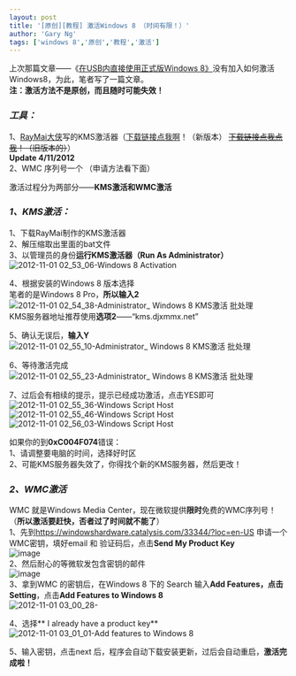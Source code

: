 ```yaml
---
layout: post
title: '[原创][教程] 激活Windows 8 （时间有限！）'
author: 'Gary Ng'
tags: ['windows 8','原创','教程','激活']
---
```


上次那篇文章——《[在USB内直接使用正式版Windows 8》](http://garyngzhongbo.blogspot.com/2012/11/usbwindows-8.html)没有加入如何激活Windows8，为此，笔者写了一篇文章。  
**注：激活方法不是原创，而且随时可能失效！**  
  


###  **_工具：_**

1、[RayMai大侠](http://vbraymai97.blogspot.com/)写的KMS激活器（[下载链接点我啊](http://www.mediafire.com/?7yuytooy6207yj7)！（新版本）                     <strike>[下载链接点我点我](http://www.mediafire.com/?i8ve4180n5bfkwj)！（旧版本的）</strike>）  
**Update 4/11/2012**  
2、WMC 序列号一个 （申请方法看下面）  
  
  
激活过程分为两部分——**KMS激活和WMC激活**  


###  **_1、KMS激活：_**

1、下载RayMai制作的KMS激活器  
2、解压缩取出里面的bat文件  
3、以管理员的身份**运行KMS激活器（Run As Administrator）**  
![2012-11-01 02_53_06-Windows 8 Activation](http://lh4.ggpht.com/-exufLrNfjnw/UJS2O61sVFI/AAAAAAAACiM/rw4L61pT31Y/2012110102_53_06Windows8Activation_t.png?imgmax=800)   
  
4、根据安装的Windows 8 版本选择  
笔者的是Windows 8 Pro，**所以输入2**  
![2012-11-01 02_54_38-Administrator_  Windows 8 KMS激活 批处理](http://lh4.ggpht.com/-fgCCVcerp6U/UJS2RJOjtoI/AAAAAAAACic/jls-g3KHwx8/2012110102_54_38Administrator_Window%25255B1%25255D.png?imgmax=800)   
KMS服务器地址推荐使用**选项2**——“kms.djxmmx.net”  
  
5、确认无误后，**输入Y**  
![2012-11-01 02_55_10-Administrator_  Windows 8 KMS激活 批处理](http://lh4.ggpht.com/-EQr6WEdBXmo/UJS2TcoWQLI/AAAAAAAACis/Out5SzghWAY/2012110102_55_10Administrator_Window%25255B2%25255D.png?imgmax=800)   
  
  
6、等待激活完成  
![2012-11-01 02_55_23-Administrator_  Windows 8 KMS激活 批处理](http://lh5.ggpht.com/-OrocsBIv_ac/UJS2VvBa7SI/AAAAAAAACi8/-e9YU1Bf72M/2012110102_55_23Administrator_Window.png?imgmax=800)   
  
7、过后会有相续的提示，提示已经成功激活，点击YES即可  
![2012-11-01 02_55_36-Windows Script Host](http://lh4.ggpht.com/-zayQLWCgu6c/UJS2YMLDbnI/AAAAAAAACjM/hAPCZ9DjJ94/2012110102_55_36WindowsScriptHost_th.png?imgmax=800)   
![2012-11-01 02_55_46-Windows Script Host](http://lh3.ggpht.com/-pehoSFE9pjc/UJS2avlcHrI/AAAAAAAACjY/sqgn1v6NtxA/2012110102_55_46WindowsScriptHost_th.png?imgmax=800)   
![2012-11-01 02_56_03-Windows Script Host](http://lh5.ggpht.com/-gnkEHJxaxTE/UJS2c5_9O4I/AAAAAAAACjo/XJvVUPbB5XU/2012110102_56_03WindowsScriptHost_th.png?imgmax=800)   
  
如果你的到**0xC004F074**错误：  
1、请调整要电脑的时间，选择好时区  
2、可能KMS服务器失效了，你得找个新的KMS服务器，然后更改！  
  


###  **_2、WMC激活_**

WMC 就是Windows Media Center，现在微软提供**限时**免费的WMC序列号！（**所以激活要赶快，否者过了时间就不能了**）  
1、先到<https://windowshardware.catalysis.com/33344/?loc=en-US> 申请一个WMC密钥，填好email 和 验证码后，点击**Send My Product Key**  
![image](http://lh3.ggpht.com/-QV3Fsxg75EM/UJS2eyhP8CI/AAAAAAAACj4/z4dQGdlToVs/image_thumb.png?imgmax=800)   
2、然后耐心的等微软发包含密钥的邮件  
![image](http://lh4.ggpht.com/-vK1t7MKNENc/UJS2gwYc83I/AAAAAAAACkM/wF2NgZIaPf4/image_thumb%25255B1%25255D.png?imgmax=800)   
3、拿到WMC 的密钥后，在Windows 8 下的 Search 输入**Add Features，**点击**Setting**，点击**Add Features to Windows 8**  
![2012-11-01 03_00_28-](http://lh6.ggpht.com/-uLZypdsmQhY/UJS2jSKgbWI/AAAAAAAACkc/26vKDX5AAzU/2012-11-01%25252003_00_28-_thumb%25255B1%25255D.png?imgmax=800)   
  
4、选择**  I already have a product key**  
![2012-11-01 03_01_01-Add features to Windows 8](http://lh6.ggpht.com/-BmHEIMTYs4M/UJS2m1UO17I/AAAAAAAACko/o_uOPAaymsY/2012-11-01%25252003_01_01-Add%252520features%252520to%252520Windows%2525208_thumb%25255B1%25255D.png?imgmax=800)  
  
5、输入密钥，点击next 后，程序会自动下载安装更新，过后会自动重启，**激活完成啦！**
